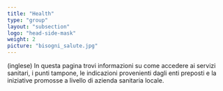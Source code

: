 ```yaml
---
title: "Health"
type: "group"
layout: "subsection"
logo: "head-side-mask"
weight: 2
picture: "bisogni_salute.jpg"
---
```


(inglese) In questa pagina trovi informazioni su come accedere ai servizi sanitari, i punti tampone, le indicazioni provenienti dagli enti preposti  e la iniziative promosse a livello di azienda sanitaria locale.
